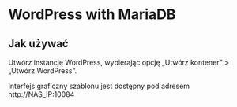 WordPress with MariaDB
=========

## Jak używać
Utwórz instancję WordPress, wybierając opcję „Utwórz kontener” > „Utwórz WordPress”.

Interfejs graficzny szablonu jest dostępny pod adresem http://NAS_IP:10084
